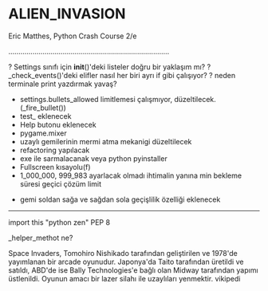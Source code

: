 # ALIEN_INVASION
Eric Matthes, 
    Python Crash Course 2/e

................................................................................

? Settings sınıfı için __init__()'deki listeler doğru bir yaklaşım mı?
? _check_events()'deki elifler nasıl her biri ayrı if gibi çalışıyor?
? neden terminale print yazdırmak yavaş?

- settings.bullets_allowed limitlemesi çalışmıyor, düzeltilecek.(_fire_bullet())
- test_ eklenecek
- Help butonu eklenecek
- pygame.mixer
- uzaylı gemilerinin mermi atma mekanigi düzeltilecek
- refactoring yapılacak
- exe ile sarmalacanak veya python pyinstaller
- Fullscreen kısayolu(f)
- 1_000_000, 999_983 ayarlacak olmadı ihtimalin yanına min bekleme süresi
    geçici çözüm limit

+ gemi soldan sağa ve sağdan sola geçişlilik özelliği eklenecek

--------------------------------------------------------------------------------

import this "python zen"
PEP 8

_helper_methot ne?

Space Invaders, Tomohiro Nishikado tarafından geliştirilen ve 1978'de yayımlanan bir arcade oyunudur. Japonya'da Taito tarafından üretildi ve satıldı, ABD'de ise Bally Technologies'e bağlı olan Midway tarafından yapımı üstlenildi. Oyunun amacı bir lazer silahı ile uzaylıları yenmektir. vikipedi